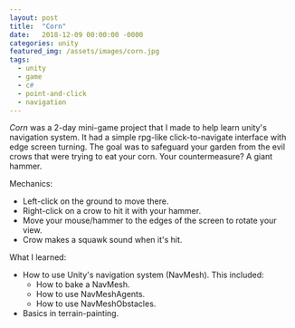 ```yaml
---
layout: post
title:  "Corn"
date:   2018-12-09 00:00:00 -0000
categories: unity
featured_img: /assets/images/corn.jpg
tags:
  - unity
  - game
  - c#
  - point-and-click
  - navigation
---
```


_Corn_ was a 2-day mini-game project that I made to help learn unity's navigation system. It had a simple rpg-like click-to-navigate interface with edge screen turning. The goal was to safeguard your garden from the evil crows that were trying to eat your corn. Your countermeasure? A giant hammer.

Mechanics:
* Left-click on the ground to move there.
* Right-click on a crow to hit it with your hammer.
* Move your mouse/hammer to the edges of the screen to rotate your view.
* Crow makes a squawk sound when it's hit.

What I learned:
* How to use Unity's navigation system (NavMesh). This included:
  * How to bake a NavMesh.
  * How to use NavMeshAgents.
  * How to use NavMeshObstacles.
* Basics in terrain-painting.
